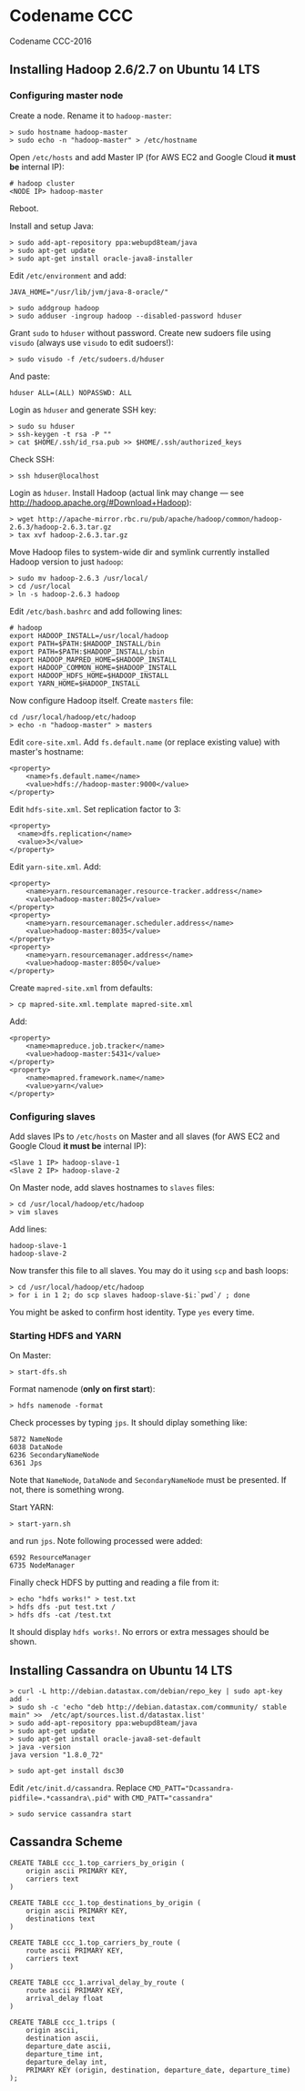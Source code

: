 # Codename CCC

Codename CCC-2016

## Installing Hadoop 2.6/2.7 on Ubuntu 14 LTS

### Configuring master node

Create a node. Rename it to `hadoop-master`:

    > sudo hostname hadoop-master
    > sudo echo -n "hadoop-master" > /etc/hostname

Open `/etc/hosts` and add Master IP (for AWS EC2 and Google Cloud **it must be** internal IP):

    # hadoop cluster
    <NODE IP> hadoop-master

Reboot. 

Install and setup Java:

    > sudo add-apt-repository ppa:webupd8team/java
    > sudo apt-get update
    > sudo apt-get install oracle-java8-installer

Edit `/etc/environment` and add:

    JAVA_HOME="/usr/lib/jvm/java-8-oracle/"

    > sudo addgroup hadoop
    > sudo adduser -ingroup hadoop --disabled-password hduser

Grant `sudo` to `hduser` without password. Create new sudoers file using `visudo` (always use `visudo` to edit sudoers!):

    > sudo visudo -f /etc/sudoers.d/hduser

And paste:

    hduser ALL=(ALL) NOPASSWD: ALL

Login as `hduser` and generate SSH key:

    > sudo su hduser
    > ssh-keygen -t rsa -P ""
    > cat $HOME/.ssh/id_rsa.pub >> $HOME/.ssh/authorized_keys

Check SSH:

    > ssh hduser@localhost

Login as `hduser`. Install Hadoop (actual link may change — see <http://hadoop.apache.org/#Download+Hadoop>):

    > wget http://apache-mirror.rbc.ru/pub/apache/hadoop/common/hadoop-2.6.3/hadoop-2.6.3.tar.gz
    > tax xvf hadoop-2.6.3.tar.gz

Move Hadoop files to system-wide dir and symlink currently installed Hadoop version to just `hadoop`:

    > sudo mv hadoop-2.6.3 /usr/local/
    > cd /usr/local
    > ln -s hadoop-2.6.3 hadoop

Edit `/etc/bash.bashrc` and add following lines:

    # hadoop
    export HADOOP_INSTALL=/usr/local/hadoop
    export PATH=$PATH:$HADOOP_INSTALL/bin
    export PATH=$PATH:$HADOOP_INSTALL/sbin
    export HADOOP_MAPRED_HOME=$HADOOP_INSTALL
    export HADOOP_COMMON_HOME=$HADOOP_INSTALL
    export HADOOP_HDFS_HOME=$HADOOP_INSTALL
    export YARN_HOME=$HADOOP_INSTALL

Now configure Hadoop itself. Create `masters` file:

    cd /usr/local/hadoop/etc/hadoop
    > echo -n "hadoop-master" > masters

Edit `core-site.xml`. Add `fs.default.name` (or replace existing value) with master's hostname:

    <property>
        <name>fs.default.name</name>
        <value>hdfs://hadoop-master:9000</value>
    </property>

Edit `hdfs-site.xml`. Set replication factor to 3:

    <property>
      <name>dfs.replication</name>
      <value>3</value>
    </property>

Edit `yarn-site.xml`. Add:

    <property>
        <name>yarn.resourcemanager.resource-tracker.address</name>
        <value>hadoop-master:8025</value>
    </property>
    <property>
        <name>yarn.resourcemanager.scheduler.address</name>
        <value>hadoop-master:8035</value>
    </property>
    <property>
        <name>yarn.resourcemanager.address</name>
        <value>hadoop-master:8050</value>
    </property>

Create `mapred-site.xml` from defaults:

    > cp mapred-site.xml.template mapred-site.xml

Add:

    <property>
        <name>mapreduce.job.tracker</name>
        <value>hadoop-master:5431</value>
    </property>
    <property>
        <name>mapred.framework.name</name>
        <value>yarn</value>
    </property>

### Configuring slaves

Add slaves IPs to `/etc/hosts` on Master and all slaves (for AWS EC2 and Google Cloud **it must be** internal IP):

    <Slave 1 IP> hadoop-slave-1
    <Slave 2 IP> hadoop-slave-2

On Master node, add slaves hostnames to `slaves` files:

    > cd /usr/local/hadoop/etc/hadoop
    > vim slaves

Add lines:

    hadoop-slave-1
    hadoop-slave-2

Now transfer this file to all slaves. You may do it using `scp` and bash loops:

    > cd /usr/local/hadoop/etc/hadoop
    > for i in 1 2; do scp slaves hadoop-slave-$i:`pwd`/ ; done

You might be asked to confirm host identity. Type `yes` every time.

### Starting HDFS and YARN

On Master:

    > start-dfs.sh

Format namenode (**only on first start**):

    > hdfs namenode -format

Check processes by typing `jps`. It should diplay something like:

    5872 NameNode
    6038 DataNode
    6236 SecondaryNameNode
    6361 Jps

Note that `NameNode`, `DataNode` and `SecondaryNameNode` must be presented. If not, there is something wrong.

Start YARN:

    > start-yarn.sh

and run `jps`. Note following processed were added:

    6592 ResourceManager
    6735 NodeManager

Finally check HDFS by putting and reading a file from it:

    > echo "hdfs works!" > test.txt
    > hdfs dfs -put test.txt /
    > hdfs dfs -cat /test.txt

It should display `hdfs works!`. No errors or extra messages should be shown.

## Installing Cassandra on Ubuntu 14 LTS

    > curl -L http://debian.datastax.com/debian/repo_key | sudo apt-key add -
    > sudo sh -c 'echo "deb http://debian.datastax.com/community/ stable main" >>  /etc/apt/sources.list.d/datastax.list'
    > sudo add-apt-repository ppa:webupd8team/java
    > sudo apt-get update
    > sudo apt-get install oracle-java8-set-default
    > java -version
    java version "1.8.0_72"

    > sudo apt-get install dsc30 
    
Edit `/etc/init.d/cassandra`. Replace `CMD_PATT="Dcassandra-pidfile=.*cassandra\.pid"` with `CMD_PATT="cassandra"`

    > sudo service cassandra start

## Cassandra Scheme

    CREATE TABLE ccc_1.top_carriers_by_origin (
        origin ascii PRIMARY KEY,
        carriers text
    ) 

    CREATE TABLE ccc_1.top_destinations_by_origin (
        origin ascii PRIMARY KEY,
        destinations text
    )

    CREATE TABLE ccc_1.top_carriers_by_route (
        route ascii PRIMARY KEY,
        carriers text
    )

    CREATE TABLE ccc_1.arrival_delay_by_route (
        route ascii PRIMARY KEY,
        arrival_delay float
    )

    CREATE TABLE ccc_1.trips (
        origin ascii,
        destination ascii,
        departure_date ascii,
        departure_time int,
        departure_delay int,
        PRIMARY KEY (origin, destination, departure_date, departure_time)
    );